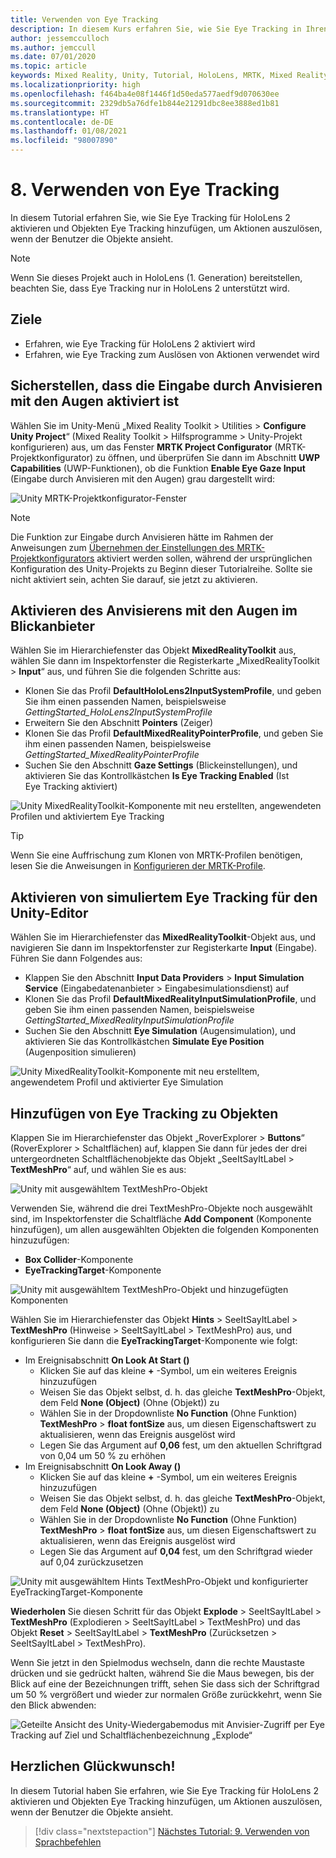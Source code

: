 ```yaml
---
title: Verwenden von Eye Tracking
description: In diesem Kurs erfahren Sie, wie Sie Eye Tracking in Ihren Mixed Reality-Apps mit dem Mixed Reality Toolkit (MRTK) verwenden.
author: jessemcculloch
ms.author: jemccull
ms.date: 07/01/2020
ms.topic: article
keywords: Mixed Reality, Unity, Tutorial, HoloLens, MRTK, Mixed Reality Toolkit, UWP, Eye Tracking
ms.localizationpriority: high
ms.openlocfilehash: f464ba4e08f1446f1d50eda577aedf9d070630ee
ms.sourcegitcommit: 2329db5a76dfe1b844e21291dbc8ee3888ed1b81
ms.translationtype: HT
ms.contentlocale: de-DE
ms.lasthandoff: 01/08/2021
ms.locfileid: "98007890"
---
```

# <a name="8-using-eye-tracking"></a>8. Verwenden von Eye Tracking

In diesem Tutorial erfahren Sie, wie Sie Eye Tracking für HoloLens 2 aktivieren und Objekten Eye Tracking hinzufügen, um Aktionen auszulösen, wenn der Benutzer die Objekte ansieht.

> [!NOTE]
> Wenn Sie dieses Projekt auch in HoloLens (1. Generation) bereitstellen, beachten Sie, dass Eye Tracking nur in HoloLens 2 unterstützt wird.

## <a name="objectives"></a>Ziele

* Erfahren, wie Eye Tracking für HoloLens 2 aktiviert wird
* Erfahren, wie Eye Tracking zum Auslösen von Aktionen verwendet wird

## <a name="ensuring-the-eye-gaze-input-capability-is-enabled"></a>Sicherstellen, dass die Eingabe durch Anvisieren mit den Augen aktiviert ist

Wählen Sie im Unity-Menü „Mixed Reality Toolkit > Utilities > **Configure Unity Project**“ (Mixed Reality Toolkit > Hilfsprogramme > Unity-Projekt konfigurieren) aus, um das Fenster **MRTK Project Configurator** (MRTK-Projektkonfigurator) zu öffnen, und überprüfen Sie dann im Abschnitt **UWP Capabilities** (UWP-Funktionen), ob die Funktion **Enable Eye Gaze Input** (Eingabe durch Anvisieren mit den Augen) grau dargestellt wird:

![Unity MRTK-Projektkonfigurator-Fenster](images/mr-learning-base/base-08-section1-step1-1.png)

> [!NOTE]
> Die Funktion zur Eingabe durch Anvisieren hätte im Rahmen der Anweisungen zum [Übernehmen der Einstellungen des MRTK-Projektkonfigurators](mr-learning-base-02.md#selecting-mrtk-and-project-settings) aktiviert werden sollen, während der ursprünglichen Konfiguration des Unity-Projekts zu Beginn dieser Tutorialreihe. Sollte sie nicht aktiviert sein, achten Sie darauf, sie jetzt zu aktivieren.

## <a name="enabling-eye-based-gaze-in-the-gaze-provider"></a>Aktivieren des Anvisierens mit den Augen im Blickanbieter

Wählen Sie im Hierarchiefenster das Objekt **MixedRealityToolkit** aus, wählen Sie dann im Inspektorfenster die Registerkarte „MixedRealityToolkit > **Input**“ aus, und führen Sie die folgenden Schritte aus:

* Klonen Sie das Profil **DefaultHoloLens2InputSystemProfile**, und geben Sie ihm einen passenden Namen, beispielsweise _GettingStarted_HoloLens2InputSystemProfile_
* Erweitern Sie den Abschnitt **Pointers** (Zeiger)
* Klonen Sie das Profil **DefaultMixedRealityPointerProfile**, und geben Sie ihm einen passenden Namen, beispielsweise _GettingStarted_MixedRealityPointerProfile_
* Suchen Sie den Abschnitt **Gaze Settings** (Blickeinstellungen), und aktivieren Sie das Kontrollkästchen **Is Eye Tracking Enabled** (Ist Eye Tracking aktiviert)

![Unity MixedRealityToolkit-Komponente mit neu erstellten, angewendeten Profilen und aktiviertem Eye Tracking](images/mr-learning-base/base-08-section2-step1-1.png)

> [!TIP]
> Wenn Sie eine Auffrischung zum Klonen von MRTK-Profilen benötigen, lesen Sie die Anweisungen in [Konfigurieren der MRTK-Profile](mr-learning-base-03.md).

## <a name="enabling-simulated-eye-tracking-for-the-unity-editor"></a>Aktivieren von simuliertem Eye Tracking für den Unity-Editor

Wählen Sie im Hierarchiefenster das **MixedRealityToolkit**-Objekt aus, und navigieren Sie dann im Inspektorfenster zur Registerkarte **Input** (Eingabe). Führen Sie dann Folgendes aus:

* Klappen Sie den Abschnitt **Input Data Providers** > **Input Simulation Service** (Eingabedatenanbieter > Eingabesimulationsdienst) auf
* Klonen Sie das Profil **DefaultMixedRealityInputSimulationProfile**, und geben Sie ihm einen passenden Namen, beispielsweise _GettingStarted_MixedRealityInputSimulationProfile_
* Suchen Sie den Abschnitt **Eye Simulation** (Augensimulation), und aktivieren Sie das Kontrollkästchen **Simulate Eye Position** (Augenposition simulieren)

![Unity MixedRealityToolkit-Komponente mit neu erstelltem, angewendetem Profil und aktivierter Eye Simulation](images/mr-learning-base/base-08-section3-step1-1.png)

## <a name="adding-eye-tracking-to-objects"></a>Hinzufügen von Eye Tracking zu Objekten

Klappen Sie im Hierarchiefenster das Objekt „RoverExplorer > **Buttons**“ (RoverExplorer > Schaltflächen) auf, klappen Sie dann für jedes der drei untergeordneten Schaltflächenobjekte das Objekt „SeeItSayItLabel > **TextMeshPro**“ auf, und wählen Sie es aus:

![Unity mit ausgewähltem TextMeshPro-Objekt](images/mr-learning-base/base-08-section4-step1-1.png)

Verwenden Sie, während die drei TextMeshPro-Objekte noch ausgewählt sind, im Inspektorfenster die Schaltfläche **Add Component** (Komponente hinzufügen), um allen ausgewählten Objekten die folgenden Komponenten hinzuzufügen:

* **Box Collider**-Komponente
* **EyeTrackingTarget**-Komponente

![Unity mit ausgewähltem TextMeshPro-Objekt und hinzugefügten Komponenten](images/mr-learning-base/base-08-section4-step1-2.png)

Wählen Sie im Hierarchiefenster das Objekt **Hints** > SeeItSayItLabel > **TextMeshPro** (Hinweise > SeeItSayItLabel > TextMeshPro) aus, und konfigurieren Sie dann die **EyeTrackingTarget**-Komponente wie folgt:

* Im Ereignisabschnitt **On Look At Start ()**
  * Klicken Sie auf das kleine **+** -Symbol, um ein weiteres Ereignis hinzuzufügen
  * Weisen Sie das Objekt selbst, d. h. das gleiche **TextMeshPro**-Objekt, dem Feld **None (Object)** (Ohne (Objekt)) zu
  * Wählen Sie in der Dropdownliste **No Function** (Ohne Funktion) **TextMeshPro** > **float fontSize** aus, um diesen Eigenschaftswert zu aktualisieren, wenn das Ereignis ausgelöst wird
  * Legen Sie das Argument auf **0,06** fest, um den aktuellen Schriftgrad von 0,04 um 50 % zu erhöhen
* Im Ereignisabschnitt **On Look Away ()**
  * Klicken Sie auf das kleine **+** -Symbol, um ein weiteres Ereignis hinzuzufügen
  * Weisen Sie das Objekt selbst, d. h. das gleiche **TextMeshPro**-Objekt, dem Feld **None (Object)** (Ohne (Objekt)) zu
  * Wählen Sie in der Dropdownliste **No Function** (Ohne Funktion) **TextMeshPro** > **float fontSize** aus, um diesen Eigenschaftswert zu aktualisieren, wenn das Ereignis ausgelöst wird
  * Legen Sie das Argument auf **0,04** fest, um den Schriftgrad wieder auf 0,04 zurückzusetzen

![Unity mit ausgewähltem Hints TextMeshPro-Objekt und konfigurierter EyeTrackingTarget-Komponente](images/mr-learning-base/base-08-section4-step1-3.png)

**Wiederholen** Sie diesen Schritt für das Objekt **Explode** > SeeItSayItLabel > **TextMeshPro** (Explodieren > SeeItSayItLabel > TextMeshPro) und das Objekt **Reset** > SeeItSayItLabel > **TextMeshPro** (Zurücksetzen > SeeItSayItLabel > TextMeshPro).

Wenn Sie jetzt in den Spielmodus wechseln, dann die rechte Maustaste drücken und sie gedrückt halten, während Sie die Maus bewegen, bis der Blick auf eine der Bezeichnungen trifft, sehen Sie dass sich der Schriftgrad um 50 % vergrößert und wieder zur normalen Größe zurückkehrt, wenn Sie den Blick abwenden:

![Geteilte Ansicht des Unity-Wiedergabemodus mit Anvisier-Zugriff per Eye Tracking auf Ziel und Schaltflächenbezeichnung „Explode“](images/mr-learning-base/base-08-section4-step1-4.png)

## <a name="congratulations"></a>Herzlichen Glückwunsch!

In diesem Tutorial haben Sie erfahren, wie Sie Eye Tracking für HoloLens 2 aktivieren und Objekten Eye Tracking hinzufügen, um Aktionen auszulösen, wenn der Benutzer die Objekte ansieht.

> [!div class="nextstepaction"]
> [Nächstes Tutorial: 9. Verwenden von Sprachbefehlen](mr-learning-base-09.md)